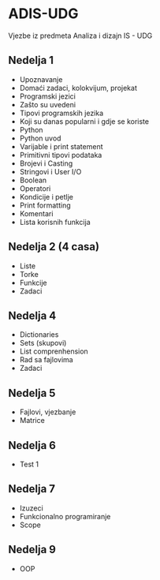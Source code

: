 # ADIS-UDG
Vjezbe iz predmeta Analiza i dizajn IS - UDG

## Nedelja 1
- Upoznavanje
- Domaći zadaci, kolokvijum, projekat
- Programski jezici
- Zašto su uvedeni
- Tipovi programskih jezika
- Koji su danas popularni i gdje se koriste
- Python
- Python uvod
- Varijable i print statement
- Primitivni tipovi podataka
- Brojevi i Casting
- Stringovi i User I/O
- Boolean
- Operatori
- Kondicije i petlje
- Print formatting
- Komentari
- Lista korisnih funkcija

## Nedelja 2 (4 casa)
- Liste
- Torke
- Funkcije
- Zadaci

## Nedelja 4
- Dictionaries
- Sets (skupovi)
- List comprenhension
- Rad sa fajlovima
- Zadaci

## Nedelja 5
- Fajlovi, vjezbanje
- Matrice

## Nedelja 6
- Test 1

## Nedelja 7
- Izuzeci
- Funkcionalno programiranje
- Scope

## Nedelja 9
- OOP

